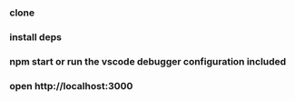 ### clone

### install deps

### npm start or run the vscode debugger configuration included

### open http://localhost:3000